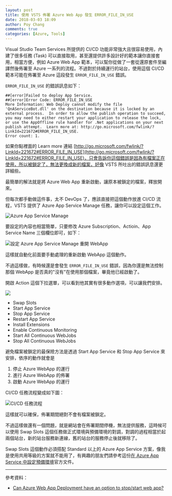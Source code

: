 ```yaml
---
layout: post
title: 使用 VSTS 佈署 Azure Web App 發生 ERROR_FILE_IN_USE
date: 2018-03-03 18:09
author: Poy Chang
comments: true
categories: [Azure, Tools]
---
```

Visual Studio Team Services 所提供的 CI/CD 功能非常強大且很容易使用，內建了很多任務 (Task) 可以直接取用，甚至還提供許多設計好的範本讓你直接套用，相當方便，例如 Azure Web App 範本，可以幫你從做了一套從還原套件至編譯然後佈署至 Azure 一系列的流程。不過對於持續運行的站台，使用這個 CI/CD 範本可能在佈署至 Azure 這段發生 `ERROR_FILE_IN_USE` 錯誤。

`ERROR_FILE_IN_USE` 的錯誤訊息如下：

```
##[error]Failed to deploy App Service.
##[error]Error Code: ERROR_FILE_IN_USE
More Information: Web Deploy cannot modify the file 'QnAServiceBot.dll' on the destination because it is locked by an external process.  In order to allow the publish operation to succeed, you may need to either restart your application to release the lock, or use the AppOffline rule handler for .Net applications on your next publish attempt.  Learn more at: http://go.microsoft.com/fwlink/?LinkId=221672#ERROR_FILE_IN_USE.
Error count: 1.
```

如果你點裡面的 Learn more 連結 [http://go.microsoft.com/fwlink/?LinkId=221672#ERROR_FILE_IN_USE](http://go.microsoft.com/fwlink/?LinkId=221672#ERROR_FILE_IN_USE)，只會告訴你這個錯誤是因為有檔案正在使用，所以被鎖定了，無法更換成新的檔案，好像 VSTS 所吐出的錯誤訊息還更詳細些。

最簡單的解法就是將 Azure Web App 重新啟動，讓原本被鎖定的檔案，釋放開來。

但每次都手動做這件事，太不 DevOps 了，應該直接把這個動作放進 CI/CD 流程，VSTS 提供了 Azure App Service Manage 任務，讓你可以設定這個工作。

![Azure App Service Manage](https://i.imgur.com/PrAjEoG.png)

要設定的內容也相當簡單，只要修改 Azure Subscription、Actioin、App Service Name 三個欄位即可，如下：

![設定 Azure App Service Manage 重開 WebApp](https://i.imgur.com/5TG0mQr.png)

這樣就自動化前面要手動處理的重新啟動 WebApp 這個動作。

不過這樣做，有時候還是會發生 `ERROR_FILE_IN_USE` 錯誤，因為你還是無法控制那個 WebApp 是否真的"沒有"在使用那個檔案，畢竟他已經啟動了。

開啟 Action 這個下拉選單，可以看到他其實有很多動作選項，可以讓我們安排。

![](https://i.imgur.com/Zz0KoIr.png)

* Swap Slots
* Start App Service
* Stop App Service
* Restart App Service
* Install Extensions
* Enable Continuous Monitoring
* Start All Continuous WebJobs
* Stop All Continuous WebJobs

避免檔案被鎖定的最保險方法是透過 Start App Service 和 Stop App Service 來安排，依序的動作就會是

1. 停止 Azure WebApp 的運行
2. 進行 Azure WebApp 的佈署
3. 啟動 Azure WebApp 的運行

CI/CD 任務流程變成如下圖：

![CI/CD 任務流程](https://i.imgur.com/oyUBvYc.png)

這樣就可以確保，佈署期間絕對不會有檔案被鎖定。

不過這樣做還有一個問題，就是網站會在佈署期間停機，無法提供服務，這時候可以使用 Swap Slots 這個任務做正式環境與預備環境的對調，對調的過程相當於起兩個站台，新的站台服務新連線，舊的站台的服務停止後就移除了。

Swap Slots 這個動作必須搭配 Standard 以上的 Azure App Service 方案，像我是使用共用等級的方案就不能用了，有興趣的朋友們請參考這份[在 Azure App Service 中設定預備環境](https://docs.microsoft.com/zh-tw/azure/app-service/web-sites-staged-publishing)官方文件。

----------

參考資料：

* [Can Azure Web App Deployment have an option to stop/start web app?](https://github.com/Microsoft/vsts-tasks/issues/1233)

